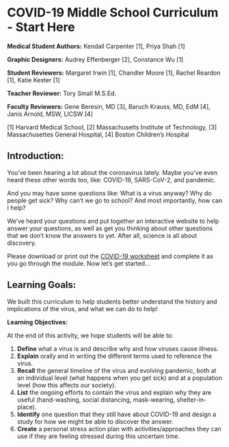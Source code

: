 # COVID-19 Middle School Curriculum - Start Here

**Medical Student Authors:** Kendall Carpenter \[1\], Priya Shah \[1\]

**Graphic Designers:** Audrey Effenberger \[2\], Constance Wu \[1\]

**Student Reviewers:** Margaret Irwin \[1\], Chandler Moore \[1\], Rachel Reardon \[1\], Katie Kester \[1\]

**Teacher Reviewer:** Tory Small M.S.Ed.

**Faculty Reviewers:** Gene Beresin, MD \[3\], Baruch Krauss, MD, EdM \[4\], Janis Arnold, MSW, LICSW \[4\]

\[1\] Harvard Medical School, \[2\] Massachusetts Institute of Technology, \[3\] Massachusettes General Hospital, \[4\] Boston Children’s Hospital

## **Introduction:**

You’ve been hearing a lot about the coronavirus lately. Maybe you’ve even heard these other words too, like: COVID-19, SARS-CoV-2, and pandemic.

And you may have some questions like: What is a virus anyway? Why do people get sick? Why can’t we go to school? And most importantly, how can I help? 

We’ve heard your questions and put together an interactive website to help answer your questions, as well as get you thinking about other questions that we don’t know the answers to yet. After all, science is all about discovery. 

Please download or print out the [COVID-19 worksheet](https://docs.google.com/document/d/1UZ-H8YGSHDVvV0Wgt_NgBO8HsuLuW1NOJtSXWWbonAI/edit?usp=sharing) and complete it as you go through the module. Now let’s get started…

## **Learning Goals:**

We built this curriculum to help students better understand the history and implications of the virus, and what we can do to help!

**Learning Objectives:**

At the end of this activity, we hope students will be able to:

1. **Define** what a virus is and describe why and how viruses cause illness.
2. **Explain** orally and in writing the different terms used to reference the virus.
3. **Recall** the general timeline of the virus and evolving pandemic, both at an individual level \(what happens when you get sick\) and at a population level \(how this affects our society\).
4. **List** the ongoing efforts to contain the virus and explain why they are useful \(hand-washing, social distancing, mask-wearing, shelter-in-place\).
5. **Identify** one question that they still have about COVID-19 and design a study for how we might be able to discover the answer. 
6. **Create** a personal stress action plan with activities/approaches they can use if they are feeling stressed during this uncertain time.

